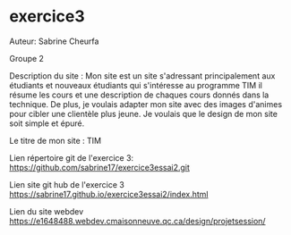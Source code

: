 # exercice3

Auteur: Sabrine Cheurfa

Groupe 2

Description du site :
Mon site est un site s'adressant principalement aux étudiants et nouveaux étudiants qui s'intéresse au programme TIM il résume les cours et une description de chaques cours donnés dans la technique. De plus, je 
voulais adapter mon site avec des images d'animes pour cibler une clientèle plus jeune. Je voulais que le design de mon site soit simple et épuré.

Le titre de mon site : TIM 

Lien répertoire  git de l'exercice 3:
https://github.com/sabrine17/exercice3essai2.git

Lien site git hub de l'exercice 3
https://sabrine17.github.io/exercice3essai2/index.html

Lien du site webdev
https://e1648488.webdev.cmaisonneuve.qc.ca/design/projetsession/

